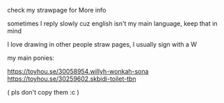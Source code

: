 check my strawpage for More info


sometimes I reply slowly cuz english isn't my main language, keep that in mind

I love drawing in other people straw pages, I usually sign with a W

my main ponies:

https://toyhou.se/30058954.willyh-wonkah-sona
https://toyhou.se/30259602.skbidi-toilet-tbn

( pls don't copy them :c ) 


